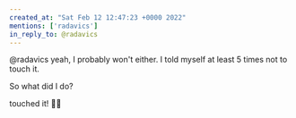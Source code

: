```yaml
---
created_at: "Sat Feb 12 12:47:23 +0000 2022"
mentions: ['radavics']
in_reply_to: @radavics
---
```


@radavics yeah, I probably won't either. I told myself at least 5 times not to touch it.

So what did I do?

touched it! 🤦‍♂️